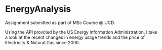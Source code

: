 # EnergyAnalysis
Assignment submitted as part of MSc Course @ UCD. 

Using the API provdied by the US Energy Information Administration, I take a look at the recent changes in energy usage trends and the price of Electricity & Natural Gas since 2000.

